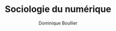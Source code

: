 ---
title: Sociologie du numérique
slug: sociologie-du-numerique
author: Dominique Boullier
cover: sociologie-du-numerique.jpeg
summary: 'Le numérique au sens large (informatique, réseaux, médias, Internet) a envahi
  l’ensemble des activités humaines, des plus personnelles aux plus collectives, et
  a profondément modifié notre rapport aux autres, à l’espace, au temps. Porteur d’innovations
  permanentes, il fascine et effraie tout autant, et fait l’objet de multiples débats,
  analyses, controverses. Cet ouvrage de référence en présente les cadrages théoriques
  et les concepts clés ainsi qu’une synthèse critique des travaux réalisés sur le
  sujet en sciences sociales. Cette nouvelle édition fait le point sur les évolutions
  récentes (le Machine Learning, la blockchain, le RGPD) et sur les enjeux contemporains
  (appels à la régulation, rôle croissant de la Chine, inflation des fakes news).
  Elle dresse un panorama des dernières avancées dans les domaines de la recherche
  : sociologie des algorithmes, des propagations et des makers ; économie de l’attention,
  plateformisation, économie comportementale à base de traces et de digital labor
  ; analyse politique du numérique dans la justice, la sécurité, le militaire ou la
  santé ; ou encore nouvelles méthodes des « humanités numériques ».'
site: https://www.armand-colin.com/sociologie-du-numerique-2e-ed-9782200624750
mandatory: false
paths:
- "/competences/comprendre"
- "/competences/concevoir"
- "/competences/entreprendre"
- "/parcours/strategie-de-communication-numerique-et-design-d-experience"
---